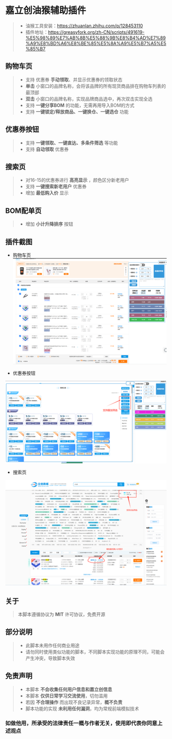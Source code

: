 # 嘉立创油猴辅助插件

> - 油猴工具安装：<https://zhuanlan.zhihu.com/p/128453110>  
> - 插件地址：<https://greasyfork.org/zh-CN/scripts/491619-%E5%98%89%E7%AB%8B%E5%88%9B%E8%B4%AD%E7%89%A9%E8%BD%A6%E8%BE%85%E5%8A%A9%E5%B7%A5%E5%85%B7>

## 购物车页

> - 支持 优惠券 __手动领取__、并显示优惠券的领取状态
> - __单击__ 小窗口的品牌名称，会将该品牌的所有现货商品排在购物车列表的最顶部
> - __双击__ 小窗口的品牌名称，实现品牌商品选中，再次双击实现全选
> - 支持 __一键分享BOM__ 的功能，无需再用导入BOM的方式
> - 支持 __一键锁定/释放商品、一键换仓、一键选仓__ 功能
>

## 优惠券按钮

> - 支持 __一键领取、一键直达、多条件筛选__ 等功能
> - 支持 __自动领取__ 优惠券

## 搜索页

> - 对16-15的优惠券进行 __高亮显示__ ，颜色区分新老用户
> - 支持 __一键搜索新老用户__ 优惠券
> - 增加 __最低购入价__ 显示

## BOM配单页

> - 增加 __小计升降排序__ 按钮

## 插件截图

- 购物车页
![[购物车页](https://cart.szlcsc.com/cart/display.html)](/assets/cart_page_.png)

- 优惠券按钮

![[优惠券页](https://www.szlcsc.com/huodong.html)](/assets/coupon_page_.png)  

- 搜索页

![[搜索页](https://so.szlcsc.com/global.html)](/assets/search_page.png)

## 关于

> 本脚本遵循协议为 __MIT__ 许可协议，免费开源

## 部分说明

> - 此脚本未用作任何商业用途  
> - 请勿同时使用类似功能的脚本，不同脚本实现功能的原理不同，可能会产生冲突，导致脚本失效  

## 免责声明

> - 本脚本 __不会收集任何用户信息和嘉立创信息__  
> - 本脚本 __仅供日常学习交流使用__，切勿滥用  
> - 若因 __不合理操作__ 而出现不良记录异常，__概不负责__  
> - 脚本功能的实现 __未利用任何漏洞__，均为常规前端模拟技术  

### 如做他用，所承受的法律责任一概与作者无关，使用即代表你同意上述观点
